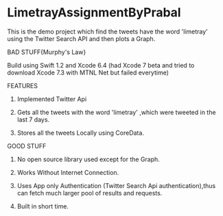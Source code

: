 # LimetrayAssignmentByPrabal
This is the demo project which find the tweets have the word 'limetray' using the Twitter Search API and then plots a Graph.


BAD STUFF{Murphy's Law}



Build using Swift 1.2 and Xcode 6.4 (had Xcode 7 beta and tried to download Xcode 7.3 with MTNL Net but failed everytime)

FEATURES 


1) Implemented Twitter Api 


2) Gets all the tweets with the word 'limetray' ,which were tweeted in the last 7 days.


3) Stores all the tweets Locally using CoreData.



GOOD STUFF


1) No open source library used except for the Graph.


2) Works Without Internet Connection.


3) Uses App only Authentication (Twitter Search Api authentication),thus can fetch much larger pool of results and requests.


4) Built in short time.

